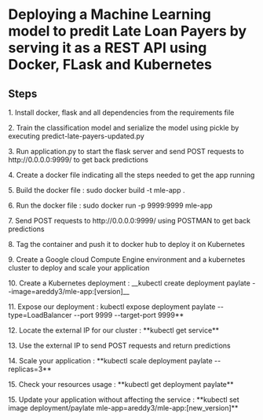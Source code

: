 # Deploying a Machine Learning model to predit Late Loan Payers by serving it as a REST API using Docker, FLask and Kubernetes

## Steps

<p>1. Install docker, flask and all dependencies from the requirements file<p>
<p>2. Train the classification model and serialize the model using pickle by executing predict-late-payers-updated.py<p>
<p>3. Run application.py to start the flask server and send POST requests to http://0.0.0.0:9999/ to get back predictions<p>
<p>4. Create a docker file indicating all the steps needed to get the app running<p>
<p>5. Build the docker file : sudo docker build -t mle-app .<p>
<p>6. Run the docker file : sudo docker run -p 9999:9999 mle-app<p>
<p>7. Send POST requests to http://0.0.0.0:9999/ using POSTMAN to get back predictions<p>
<p>8. Tag the container and push it to docker hub to deploy it on Kubernetes<p>
<p>9. Create a Google cloud Compute Engine environment and a kubernetes cluster to deploy and scale your application<p>
<p>10. Create a Kubernetes deployment : __kubectl create deployment paylate --image=areddy3/mle-app:[version]__
<p>11. Expose our deployment : kubectl expose deployment paylate --type=LoadBalancer --port 9999 --target-port 9999**<p>
<p>12. Locate the external IP for our cluster : **kubectl get service**<p>
<p>13. Use the external IP to send POST requests and return predictions<p>
<p>14. Scale your application : **kubectl scale deployment paylate --replicas=3**<p>
<p>15. Check your resources usage : **kubectl get deployment paylate**<p>
<p>15. Update your application without affecting the service : **kubectl set image deployment/paylate mle-app=areddy3/mle-app:[new_version]**<p>


